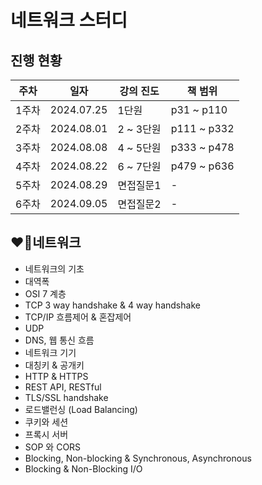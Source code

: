 # 네트워크 스터디

## 진행 현황
| 주차 | 일자 | 강의 진도 | 책 범위 |
|------|---------|----------|---------|
|1주차|2024.07.25| 1단원 | p31 ~ p110 |
|2주차|2024.08.01| 2 ~ 3단원 | p111 ~ p332 |
|3주차|2024.08.08| 4 ~ 5단원 | p333 ~ p478 |
|4주차|2024.08.22| 6 ~ 7단원 | p479 ~ p636 |
|5주차|2024.08.29| 면접질문1 | - |
|6주차|2024.09.05| 면접질문2 | - |

## ❤️‍🔥네트워크

- 네트워크의 기초
- 대역폭
- OSI 7 계층
- TCP 3 way handshake & 4 way handshake
- TCP/IP 흐름제어 & 혼잡제어
- UDP
- DNS, 웹 통신 흐름
- 네트워크 기기
- 대칭키 & 공개키
- HTTP & HTTPS
- REST API, RESTful
- TLS/SSL handshake
- 로드밸런싱 (Load Balancing)
- 쿠키와 세션
- 프록시 서버
- SOP 와 CORS
- Blocking, Non-blocking & Synchronous, Asynchronous
- Blocking & Non-Blocking I/O

